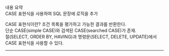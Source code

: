 내용 요약<br/>
CASE 표현식을 사용하여 SQL 문장에 로직을 추가

CASE 표현식이란?
조건 목록을 평가하고 가능한 결과를 반환한다.<br/>
단순 CASE(simple CASE)와 검색된 CASE(searched CASE)가 존재.<br/>
절(SELECT, ORDER BY, HAVING)과 명령문(SELECT, DELETE, UPDATE)에서 CASE 표현식을 사용할 수 있다.


<hr/>


